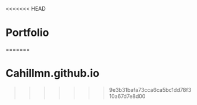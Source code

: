 <<<<<<< HEAD
# Portfolio
=======
# Cahillmn.github.io
>>>>>>> 9e3b31bafa73cca6ca5bc1dd78f310a67d7e8d00
